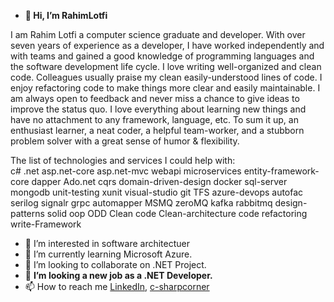 - 👋<strong> Hi, I’m RahimLotfi </strong>

I am Rahim Lotfi a computer science graduate and developer. With over seven years of experience as a developer, I have worked independently
and with teams and gained a good knowledge of programming languages and the software development life cycle. I love writing well-organized 
and clean code. Colleagues usually praise my clean easily-understood lines of code.
I enjoy refactoring code to make things more clear and easily maintainable. 
I am always open to feedback and never miss a chance to give ideas to improve the status quo. 
I love everything about learning new things and have no attachment to any framework, language, etc. 
To sum it up, an enthusiast learner, a neat coder, 
a helpful team-worker, and a stubborn problem solver with a great sense of humor & flexibility.

The list of technologies and services I could help with:</br>
c# .net asp.net-core asp.net-mvc webapi microservices entity-framework-core dapper Ado.net cqrs 
domain-driven-design docker sql-server mongodb unit-testing xunit  visual-studio git TFS azure-devops 
autofac serilog signalr grpc automapper MSMQ zeroMQ kafka rabbitmq design-patterns solid oop ODD
Clean code Clean-architecture code refactoring  write-Framework

- 👀 I’m interested in software architectuer
- 🌱 I’m currently learning Microsoft Azure.
- 💞️ I’m looking to collaborate on .NET Project.
- 💞️ <b>I’m looking a new job as a .NET Developer.</b>
- 📫 How to reach me  <a href='https://www.linkedin.com/in/rahim-lotfi-4b34508a/'>LinkedIn</a>, <a href='https://www.c-sharpcorner.com/members/rahim-lotfi4'>c-sharpcorner</a>

<!---
RahimLotfiGH/RahimLotfiGH is a ✨ special ✨ repository because its `README.md` (this file) appears on your GitHub profile.
You can click the Preview link to take a look at your changes.
--->
